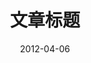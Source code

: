 ---
title: "文章标题"
description: "文章的描述信息"
tags: [ "标签1", "标签2", "标签3" ]
categories: [ "分类1", "分类2" ]
keywords: [ "Hugo", "keyword" ]
date: 2012-04-06
lastmod: 2015-12-23
# CJKLanguage: Chinese, Japanese, Korean
isCJKLanguage: true

# 如果draft为true，除非使用 --buildDrafts 参数，否则不会发布文章
draft: false

# 设置文章的过期时间，如果是已过期的文章则不会发布，除非使用 --buildExpired 参数
expiryDate: 2020-01-01

# 设置文章的发布时间，如果是未来的时间则不会发布，除非使用 --buildFuture 参数
publishDate: 2020-01-01

# 排序你的文章
weight: 40

# 使用这两个参数将会重置permalink，默认使用文件名
url: 
slug: 

# 别名将通过重定向实现
aliases:
  - 别名1
  - /posts/my-original-url/
  - /2010/01/01/another-url.html

# type 与 layout 参数将会改变 Hugo 寻找该文章模板的顺序，将在下一节细述
type: review
layout: reviewarticle

# 三个比较复杂的参数
taxonomies:
linkTitle: 
outputs:
# 实验性的参数
markup: "md"

# 你还可以自定义任何参数，这些参数可以在模板中使用
include_toc: true
show_comments: false
---